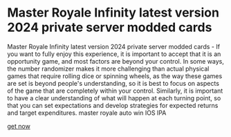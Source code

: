 # Master Royale Infinity latest version 2024 private server modded cards

Master Royale Infinity latest version 2024 private server modded cards - If you want to fully enjoy this experience, it is important to accept that it is an opportunity game, and most factors are beyond your control. In some ways, the number randomizer makes it more challenging than actual physical games that require rolling dice or spinning wheels, as the way these games are set is beyond people's understanding, so it is best to focus on aspects of the game that are completely within your control. Similarly, it is important to have a clear understanding of what will happen at each turning point, so that you can set expectations and develop strategies for expected returns and target expenditures. master royale auto win IOS IPA

[get now](https://www.pexels.com/@coleman-troxler-1152213607/)

